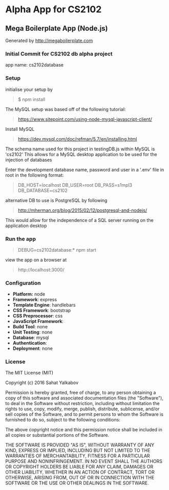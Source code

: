 # Alpha App for CS2102

## Mega Boilerplate App (Node.js)

Generated by http://megaboilerplate.com

### Initial Commit for CS2102 db alpha project

app name: cs2102database


### Setup

initialise your setup by 
> $ npm install

The MySQL setup was based off of the following tutorial: 
> https://www.sitepoint.com/using-node-mysql-javascript-client/

Install MySQL
> https://dev.mysql.com/doc/refman/5.7/en/installing.html

The schema name used for this project in testingDB.js within MySQL is
'cs2102'
This allows for a MySQL desktop application to be used for the injection of databases

Enter the development database name, password and user in a '.env' file in root in the following format:

> DB_HOST=localhost
> DB_USER=root
> DB_PASS=s1mpl3
> DB_DATABASE=cs2102

alternative DB to use is PostgreSQL by following
> http://mherman.org/blog/2015/02/12/postgresql-and-nodejs/

This would allow for the independence of a SQL server running on the application desktop

### Run the app
> DEBUG=cs2102database:* npm start

view the app on a browser at 
> http://localhost:3000/


### Configuration
- **Platform:** node
- **Framework**: express
- **Template Engine**: handlebars
- **CSS Framework**: bootstrap
- **CSS Preprocessor**: css
- **JavaScript Framework**: 
- **Build Tool**: none
- **Unit Testing**: none
- **Database**: mysql
- **Authentication**: 
- **Deployment**: none

### License
The MIT License (MIT)

Copyright (c) 2016 Sahat Yalkabov

Permission is hereby granted, free of charge, to any person obtaining a copy of this software and associated documentation files (the "Software"), to deal in the Software without restriction, including without limitation the rights to use, copy, modify, merge, publish, distribute, sublicense, and/or sell copies of the Software, and to permit persons to whom the Software is furnished to do so, subject to the following conditions:

The above copyright notice and this permission notice shall be included in all copies or substantial portions of the Software.

THE SOFTWARE IS PROVIDED "AS IS", WITHOUT WARRANTY OF ANY KIND, EXPRESS OR IMPLIED, INCLUDING BUT NOT LIMITED TO THE WARRANTIES OF MERCHANTABILITY, FITNESS FOR A PARTICULAR PURPOSE AND NONINFRINGEMENT. IN NO EVENT SHALL THE AUTHORS OR COPYRIGHT HOLDERS BE LIABLE FOR ANY CLAIM, DAMAGES OR OTHER LIABILITY, WHETHER IN AN ACTION OF CONTRACT, TORT OR OTHERWISE, ARISING FROM, OUT OF OR IN CONNECTION WITH THE SOFTWARE OR THE USE OR OTHER DEALINGS IN THE SOFTWARE.
